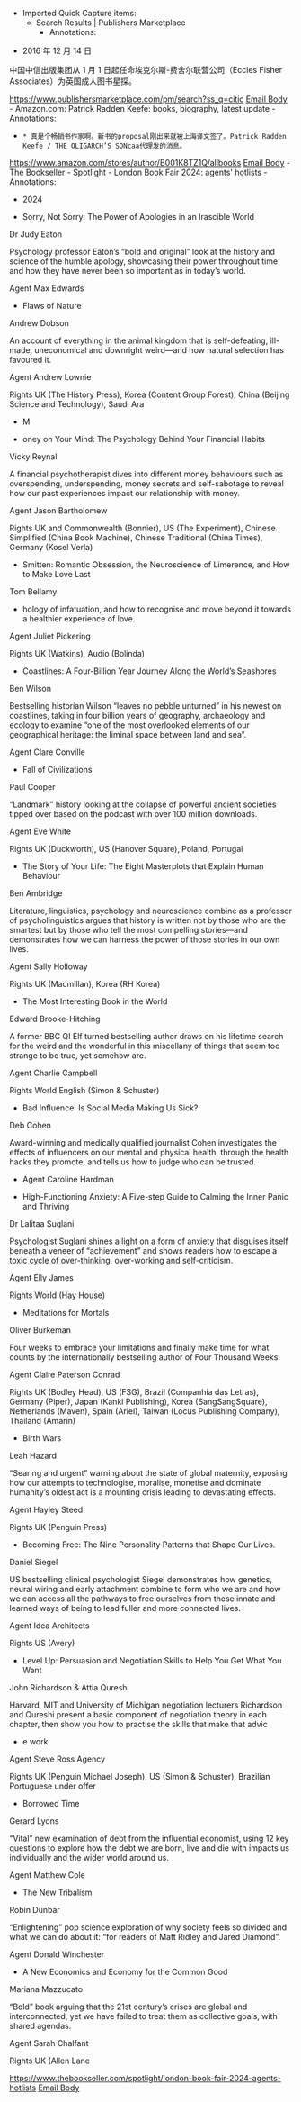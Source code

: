 - Imported Quick Capture items:
    - Search Results | Publishers Marketplace
        - Annotations:

* 2016 年 12 月 14 日 


中国中信出版集团从 1 月 1 日起任命埃克尔斯-费舍尔联营公司（Eccles Fisher Associates）为英国成人图书星探。



https://www.publishersmarketplace.com/pm/search?ss_q=citic [Email Body](https://files.todoist.com/nRjPBzrE7tb0iXcXNLbny_5ZXdaAx8aO_3nbsc5XnGTV6pg5YCrYcrWRGk9G9S0a/by/21878347/as/file.html)
    - Amazon.com: Patrick Radden Keefe: books, biography, latest update
        - Annotations:

*     * 真是个畅销书作家啊。新书的proposal刚出来就被上海译文签了。Patrick Radden Keefe / THE OLIGARCH’S SONcaa代理发的消息。



https://www.amazon.com/stores/author/B001K8TZ1Q/allbooks [Email Body](https://files.todoist.com/STjvjsrhoiFsHf_lElMKwHVKAjLLbAzBgd3-1rzWnyJ3WgDDi3N87pSZnrxG8eHd/by/21878347/as/file.html)
    - The Bookseller - Spotlight - London Book Fair 2024: agents' hotlists
        - Annotations:

* 2024

* Sorry, Not Sorry: The Power of Apologies in an Irascible World

Dr Judy Eaton

Psychology professor Eaton’s “bold and original” look at the history and
science of the humble apology, showcasing their power throughout time and how
they have never been so important as in today’s world.

Agent Max Edwards

* Flaws of Nature

Andrew Dobson

An account of everything in the animal kingdom that is self-defeating, ill-
made, uneconomical and downright weird—and how natural selection has favoured
it.

Agent Andrew Lownie

Rights UK (The History Press), Korea (Content Group Forest), China (Beijing
Science and Technology), Saudi Ara

* M

* oney on Your Mind: The Psychology Behind Your Financial Habits

Vicky Reynal

A financial psychotherapist dives into different money behaviours such as
overspending, underspending, money secrets and self-sabotage to reveal how our
past experiences impact our relationship with money.

Agent Jason Bartholomew

Rights UK and Commonwealth (Bonnier), US (The Experiment), Chinese Simplified
(China Book Machine), Chinese Traditional (China Times), Germany (Kosel Verla)

* Smitten: Romantic Obsession, the Neuroscience of Limerence, and How to Make Love Last

Tom Bellamy

* hology of infatuation, and how to recognise and move beyond it towards a healthier experience of love.

Agent Juliet Pickering

Rights UK (Watkins), Audio (Bolinda)

* Coastlines: A Four-Billion Year Journey Along the World’s Seashores

Ben Wilson

Bestselling historian Wilson “leaves no pebble unturned” in his newest on
coastlines, taking in four billion years of geography, archaeology and ecology
to examine “one of the most overlooked elements of our geographical heritage:
the liminal space between land and sea”.

Agent Clare Conville

* Fall of Civilizations

Paul Cooper

“Landmark” history looking at the collapse of powerful ancient societies
tipped over based on the podcast with over 100 million downloads.

Agent Eve White

Rights UK (Duckworth), US (Hanover Square), Poland, Portugal

* The Story of Your Life: The Eight Masterplots that Explain Human Behaviour

Ben Ambridge

Literature, linguistics, psychology and neuroscience combine as a professor of
psycholinguistics argues that history is written not by those who are the
smartest but by those who tell the most compelling stories—and demonstrates
how we can harness the power of those stories in our own lives.

Agent Sally Holloway

Rights UK (Macmillan), Korea (RH Korea)

* The Most Interesting Book in the World

Edward Brooke-Hitching

A former BBC QI Elf turned bestselling author draws on his lifetime search for
the weird and the wonderful in this miscellany of things that seem too strange
to be true, yet somehow are.

Agent Charlie Campbell

Rights World English (Simon & Schuster)

* Bad Influence: Is Social Media Making Us Sick?

Deb Cohen

Award-winning and medically qualified journalist Cohen investigates the
effects of influencers on our mental and physical health, through the health
hacks they promote, and tells us how to judge who can be trusted.

* Agent Caroline Hardman

* High-Functioning Anxiety: A Five-step Guide to Calming the Inner Panic and Thriving

Dr Lalitaa Suglani

Psychologist Suglani shines a light on a form of anxiety that disguises itself
beneath a veneer of “achievement” and shows readers how to escape a toxic
cycle of over-thinking, over-working and self-criticism.

Agent Elly James

Rights World (Hay House)

* Meditations for Mortals

Oliver Burkeman

Four weeks to embrace your limitations and finally make time for what counts
by the internationally bestselling author of Four Thousand Weeks.

Agent Claire Paterson Conrad

Rights UK (Bodley Head), US (FSG), Brazil (Companhia das Letras), Germany
(Piper), Japan (Kanki Publishing), Korea (SangSangSquare), Netherlands
(Maven), Spain (Ariel), Taiwan (Locus Publishing Company), Thailand (Amarin)

* Birth Wars

Leah Hazard

“Searing and urgent” warning about the state of global maternity, exposing how
our attempts to technologise, moralise, monetise and dominate humanity’s
oldest act is a mounting crisis leading to devastating effects.

Agent Hayley Steed

Rights UK (Penguin Press)

* Becoming Free: The Nine Personality Patterns that Shape Our Lives.

Daniel Siegel

US bestselling clinical psychologist Siegel demonstrates how genetics, neural
wiring and early attachment combine to form who we are and how we can access
all the pathways to free ourselves from these innate and learned ways of being
to lead fuller and more connected lives.

Agent Idea Architects

Rights US (Avery)

* Level Up: Persuasion and Negotiation Skills to Help You Get What You Want

John Richardson & Attia Qureshi

Harvard, MIT and University of Michigan negotiation lecturers Richardson and
Qureshi present a basic component of negotiation theory in each chapter, then
show you how to practise the skills that make that advic

* e work.

Agent Steve Ross Agency

Rights UK (Penguin Michael Joseph), US (Simon & Schuster), Brazilian
Portuguese under offer

* Borrowed Time

Gerard Lyons

“Vital” new examination of debt from the influential economist, using 12 key
questions to explore how the debt we are born, live and die with impacts us
individually and the wider world around us.

Agent Matthew Cole

* The New Tribalism

Robin Dunbar

“Enlightening” pop science exploration of why society feels so divided and
what we can do about it: “for readers of Matt Ridley and Jared Diamond”.

Agent Donald Winchester

* A New Economics and Economy for the Common Good

Mariana Mazzucato

“Bold” book arguing that the 21st century’s crises are global and
interconnected, yet we have failed to treat them as collective goals, with
shared agendas.

Agent Sarah Chalfant

Rights UK (Allen Lane



https://www.thebookseller.com/spotlight/london-book-fair-2024-agents-hotlists [Email Body](https://files.todoist.com/rfuruzoC1lRRUr1L7SJEHvKj6VXrzv8xIOPj13Pfs0sSMmkC9fX4dK92IuG6z_hJ/by/21878347/as/file.html)
